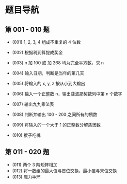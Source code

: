 # 题目导航


## 第 001 - 010 题

- (001) 1, 2, 3, 4 组成不重复的 4 位数

- (002) 根据利润算提成奖金
- (003) n 加 100 或 加 268 均为完全平方数，求 n
- (004) 输入日期，判断是当年的第几天
- (005) 将输入的 x, y, z 按从小到大输出
- (006) 输入一个正整数 n，输出斐波那契数列中第 n 个数字
- (007) 输出九九乘法表
- (008) 判断并输出 100 - 200 之间所有的质数
- (009) 将输入的一个大于 1 的正整数分解质因数
- (010) 猴子吃桃

## 第 011 - 020 题

- (011) 两个 3 阶矩阵相加
- (012) 将一数组的最大值与首位交换，最小值与末位交换
- (013) 魔力手环
